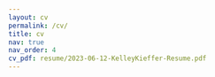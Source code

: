 ```yaml
---
layout: cv
permalink: /cv/
title: cv
nav: true
nav_order: 4
cv_pdf: resume/2023-06-12-KelleyKieffer-Resume.pdf
---
```

